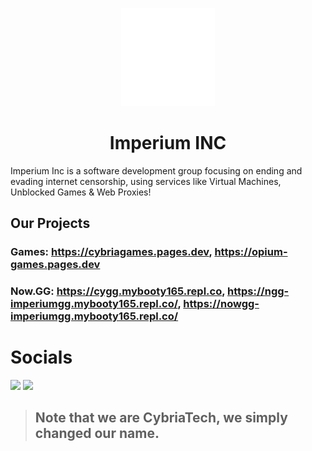 <p align="center">
<kbd>
<img width="150px" src="/img/ii.png">
</kbd>
</p>

<h1 align="center">Imperium INC</h1>

Imperium Inc is a software development group focusing on ending and evading internet censorship, using services like Virtual Machines, Unblocked Games & Web Proxies!

## Our Projects

### Games: https://cybriagames.pages.dev, https://opium-games.pages.dev

### Now.GG: https://cygg.mybooty165.repl.co, https://ngg-imperiumgg.mybooty165.repl.co/, https://nowgg-imperiumgg.mybooty165.repl.co/

# Socials

<a href="https://discord.gg/e2UXEwjcsg"><img height="30px" src="https://img.shields.io/badge/Discord-7289DA?style=for-the-badge&logo=discord&logoColor=white"><img></a>
<a href="https://twitter.com/imperium-inc"><img height="30px" src="https://img.shields.io/badge/Twitter-1DA1F2?style=for-the-badge&logo=twitter&logoColor=white"><img></a>

> ## Note that we are CybriaTech, we simply changed our name.
